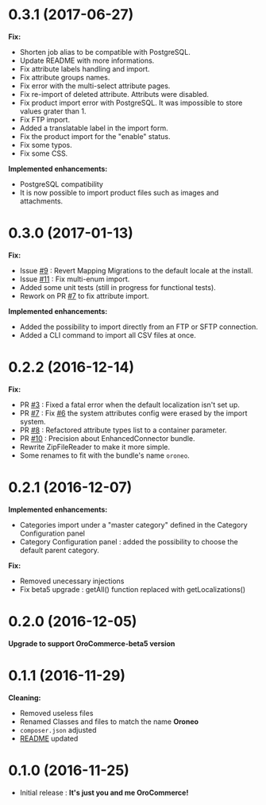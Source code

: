 # 0.3.1 (2017-06-27) 
**Fix:**
- Shorten job alias to be compatible with PostgreSQL.
- Update README with more informations.
- Fix attribute labels handling and import.
- Fix attribute groups names.
- Fix error with the multi-select attribute pages.
- Fix re-import of deleted attribute. Attributs were disabled.
- Fix product import error with PostgreSQL. It was impossible to store values grater than 1.
- Fix FTP import.
- Added a translatable label in the import form.
- Fix the product import for the "enable" status.
- Fix some typos.
- Fix some CSS.

**Implemented enhancements:**
- PostgreSQL compatibility
- It is now possible to import product files such as images and attachments.

# 0.3.0 (2017-01-13) 
**Fix:**
- Issue [#9](https://github.com/synolia/oroneo/issues/9) : Revert Mapping Migrations to the default locale at the install.
- Issue [#11](https://github.com/synolia/oroneo/issues/11) : Fix multi-enum import.
- Added some unit tests (still in progress for functional tests).
- Rework on PR [#7](https://github.com/synolia/oroneo/pull/7) to fix attribute import.

**Implemented enhancements:**
- Added the possibility to import directly from an FTP or SFTP connection.
- Added a CLI command to import all CSV files at once.

# 0.2.2 (2016-12-14) 
**Fix:**
- PR [#3](https://github.com/synolia/oroneo/pull/3) : Fixed a fatal error when the default localization isn't set up.
- PR [#7](https://github.com/synolia/oroneo/pull/7) : Fix [#6](https://github.com/synolia/oroneo/issues/6) the system attributes config were erased by the import system.
- PR [#8](https://github.com/synolia/oroneo/pull/8) : Refactored attribute types list to a container parameter.
- PR [#10](https://github.com/synolia/oroneo/pull/10) : Precision about EnhancedConnector bundle.
- Rewrite ZipFileReader to make it more simple.
- Some renames to fit with the bundle's name `oroneo`.

# 0.2.1 (2016-12-07) 
**Implemented enhancements:**
- Categories import under a "master category" defined in the Category Configuration panel
- Category Configuration panel : added the possibility to choose the default parent category.

**Fix:**
- Removed unecessary injections
- Fix beta5 upgrade : getAll() function replaced with getLocalizations()

# 0.2.0 (2016-12-05) 
**Upgrade to support OroCommerce-beta5 version** 

# 0.1.1 (2016-11-29)
**Cleaning:** 
- Removed useless files
- Renamed Classes and files to match the name **Oroneo**
- `composer.json` adjusted
- [README](https://github.com/synolia/oroneo/blob/master/README.md) updated

# 0.1.0 (2016-11-25)
- Initial release : **It's just you and me OroCommerce!**
